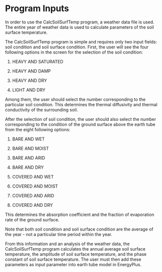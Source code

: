 # Program Inputs

In order to use the CalcSoilSurfTemp program, a weather data file is used. The entire year of weather data is used to calculate parameters of the soil surface temperature.

The CalcSoilSurfTemp program is simple and requires only two input fields: soil condition and soil surface condition. First, the user will see the four following options in the screen for the selection of the soil condition:

1. HEAVY AND SATURATED

2. HEAVY AND DAMP

3. HEAVY AND DRY

4. LIGHT AND DRY

Among them, the user should select the number corresponding to the particular soil condition. This determines the thermal diffusivity and thermal conductivity of the surrounding soil.

After the selection of soil condition, the user should also select the number corresponding to the condition of the ground surface above the earth tube from the eight following options:

1. BARE AND WET

2. BARE AND MOIST

3. BARE AND ARID

4. BARE AND DRY

5. COVERED AND WET

6. COVERED AND MOIST

7. COVERED AND ARID

8. COVERED AND DRY

This determines the absorption coefficient and the fraction of evaporation rate of the ground surface.

Note that both soil condition and soil surface condition are the average of the year -  not a particular time period within the year.

From this information and an analysis of the weather data, the CalcSoilSurfTemp program calculates the annual average soil surface temperature, the amplitude of soil surface temperature, and the phase constant of soil surface temperature. The user must then add these parameters as input parameter into earth tube model in EnergyPlus.
